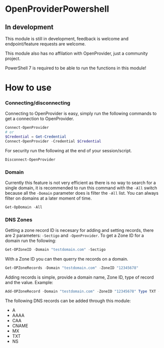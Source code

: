 # OpenProviderPowershell

## In development
This module is still in development, feedback is welcome and endpoint/feature requests are welcome.

This module also has no affilation with OpenProvider, just a community project.

PowerShell 7 is required to be able to run the functions in this module!

# How to use
### Connecting/disconnecting
Connecting to OpenProvider is easy, simply run the following commands to get a connection to OpenProvider.
```powershell
Connect-OpenProvider
# or
$Credential = Get-Credential
Connect-OpenProvider -Credential $Credential
```
For security run the following at the end of your session/script.
```powershell 
Disconnect-OpenProvider
```

### Domain
Currently this feature is not very efficient as there is no way to search for a single domain, it is recommended to run this command with the ```-All``` switch because all the ```-Domain``` parameter does is filter the ```-All``` list. You can always filter on domains at a later moment of time.
```powershell
Get-OpDomain -All
```

### DNS Zones
Getting a zone record ID is necesary for adding and setting records, there are 2 parameters: 
```-Sectigo``` and ```-OpenProvider```. To get a Zone ID for a domain run the following:
```powershell 
Get-OPZoneID -Domain "testdomain.com" -Sectigo
```
With a Zone ID you can then querry the records on a domain.
```powershell 
Get-OPZoneRecords -Domain "testdomain.com" -ZoneID "12345678"
```
Adding records is simple, provide a domain name, Zone ID, type of record and the value. Example:
```powershell 
Add-OPZoneRecord -Domain "testdomain.com" -ZoneID "12345678" Type TXT -Value "v=SPF1 -all"
```
The following DNS records can be added through this module:
- A
- AAAA
- CAA
- CNAME
- MX
- TXT
- NS
